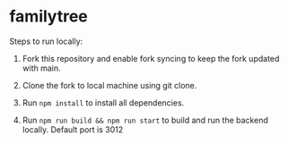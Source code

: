 # familytree

Steps to run locally:

1. Fork this repository and enable fork syncing to keep the fork updated with main.

2. Clone the fork to local machine using git clone.

3. Run `npm install` to install all dependencies.

4. Run `npm run build && npm run start` to build and run the backend locally. Default port is 3012